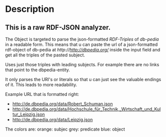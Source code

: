 Description
===========
## This is a raw RDF-JSON analyzer.

The Object is targeted to parse the json-formatted *RDF-Triples* of *db-pedia* in a readable form. 
This means that u can paste the url of a json-formatted rdf-object of db-pedia at _http://http://dbpedia.org/_ inside the input field and get all the triples of the pasted subject. 

Uses just those triples with leading subjects.
For example there are no links that point to the dbpedia-entity.

It only parses the URI's or literals so that u can just see the valuable endings of it. This leads to more readability. 

Example URL that is formatted right: 
* http://de.dbpedia.org/data/Robert_Schuman.json
* http://de.dbpedia.org/data/Hochschule_für_Technik,_Wirtschaft_und_Kultur_Leipzig.json 
* http://de.dbpedia.org/data/Leipzig.json  

The colors are: 
orange: subjec
grey: predicate
blue: object
